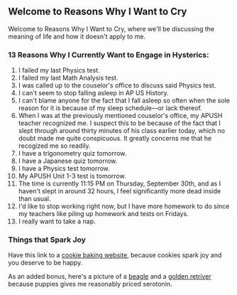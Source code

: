 
## Welcome to Reasons Why I Want to Cry

Welcome to Reasons Why I Want to Cry, where we'll be discussing the meaning of life and how it doesn't apply to me.



### 13 Reasons Why I Currently Want to Engage in Hysterics:

1. I failed my last Physics test.
2. I failed my last Math Analysis test.
3. I was called up to the couselor's office to discuss said Physics test.
4. I can't seem to stop falling asleep in AP US History.
5. I can't blame anyone for the fact that I fall asleep so often when the sole reason for it is because of my sleep schedule—or lack thereof.
6. When I was at the previously mentioned couselor's office, my APUSH teacher recognized me. I suspect this to be because of the fact that I slept through around thirty minutes of his class earlier today, which no doubt made me quite conspicuous. It greatly concerns me that he recogized me so readily.
7. I have a trigonometry quiz tomorrow.
8. I have a Japanese quiz tomorrow.
9. I have a Physics test tomorrow.
10. My APUSH Unit 1-3 test is tomorrow.
11. The time is currently 11:15 PM on Thursday, September 30th, and as I haven't slept in around 32 hours, I feel significantly more dead inside than usual.
12. I'd like to stop working right now, but I have more homework to do since my teachers like piling up homework and tests on Fridays.
13. I really want to take a nap.


### Things that Spark Joy

Have this link to a [cookie baking website](https://www.mybakingaddiction.com/cookies/), because cookies spark joy and you deserve to be happy.

As an added bonus, here's a picture of a [beagle](https://user-images.githubusercontent.com/91563616/135583330-2db83987-1557-4949-b00c-47d03c3da6cd.jpg) and a [golden retriver](https://user-images.githubusercontent.com/91563616/135583333-893c57e9-d054-4291-8ab1-e7b3c21aa6b1.jpg) because puppies gives me reasonably priced serotonin.
